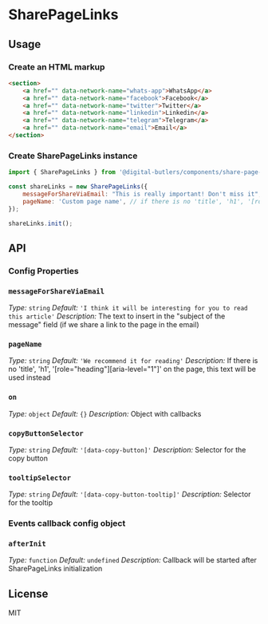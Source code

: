 # SharePageLinks

## Usage

### Create an HTML markup

```html
<section>
	<a href="" data-network-name="whats-app">WhatsApp</a>
	<a href="" data-network-name="facebook">Facebook</a>
	<a href="" data-network-name="twitter">Twitter</a>
	<a href="" data-network-name="linkedin">Linkedin</a>
	<a href="" data-network-name="telegram">Telegram</a>
	<a href="" data-network-name="email">Email</a>
</section>
```

### Create SharePageLinks instance

```javascript
import { SharePageLinks } from '@digital-butlers/components/share-page-links';

const shareLinks = new SharePageLinks({
	messageForShareViaEmail: "This is really important! Don't miss it", // the text to insert in the "body of the message" field (if we share a link to the page in the email)
	pageName: 'Custom page name', // if there is no 'title', 'h1', '[role="heading"][aria-level="1"]' on the page, this text will be used instead
});

shareLinks.init();
```

## API

### Config Properties

### `messageForShareViaEmail`

_Type:_ `string`
_Default:_ `'I think it will be interesting for you to read this article'`
_Description:_ The text to insert in the "subject of the message" field (if we share a link to the page in the email)

### `pageName`

_Type:_ `string`
_Default:_ `'We recommend it for reading'`
_Description:_ If there is no 'title', 'h1', '[role="heading"][aria-level="1"]' on the page, this text will be used instead

### `on`

_Type:_ `object`
_Default:_ `{}`
_Description:_ Object with callbacks

### `copyButtonSelector`

_Type:_ `string`
_Default:_ `'[data-copy-button]'`
_Description:_ Selector for the copy button

### `tooltipSelector`

_Type:_ `string`
_Default:_ `'[data-copy-button-tooltip]'`
_Description:_ Selector for the tooltip

### Events callback config object

### `afterInit`

_Type:_ `function`
_Default:_ `undefined`
_Description:_ Callback will be started after SharePageLinks initialization

## License

MIT
